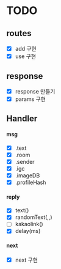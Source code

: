 # TODO

## routes
 - [X] add 구현
 - [X] use 구현

## response
 - [X] response 만들기
 - [X] params 구현

## Handler
#### msg
 - [X] .text
 - [X] .room
 - [X] .sender
 - [X] .igc
 - [X] .imageDB
 - [X] .profileHash
#### reply
 - [X] text()
 - [X] randomText(,,)
 - [ ] kakaolink()
 - [X] delay(ms)
#### next
 - [X] next 구현